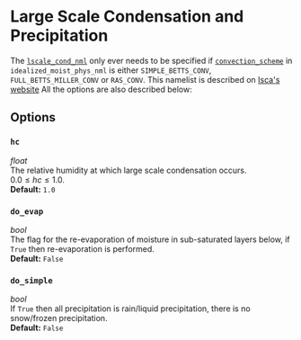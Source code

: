 # Large Scale Condensation and Precipitation
The [`lscale_cond_nml`](https://github.com/ExeClim/Isca/blob/master/src/atmos_param/lscale_cond/lscale_cond.F90) 
only ever needs to be specified if 
[`convection_scheme`](../main/idealized_moist_physics.md#convection_scheme) in 
`idealized_moist_phys_nml` is either `SIMPLE_BETTS_CONV`, `FULL_BETTS_MILLER_CONV` or `RAS_CONV`.
This namelist is described on [Isca's website](https://execlim.github.io/Isca/modules/lscale_cond.html)
All the options are also described below:

## Options
### `hc`
*float*</br> The relative humidity at which large scale condensation occurs. </br>
$0.0 \leq hc \leq 1.0$.</br>
**Default:** `1.0`

### `do_evap`
*bool*</br> 
The flag for the re-evaporation of moisture in sub-saturated layers below, 
if `True` then re-evaporation is performed. </br>
**Default:** `False`

### `do_simple`
*bool*</br> 
If `True` then all precipitation is rain/liquid precipitation, there is no snow/frozen precipitation. </br>
**Default:** `False`
